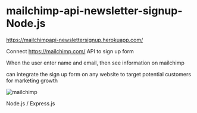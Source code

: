 # mailchimp-api-newsletter-signup-Node.js

https://mailchimpapi-newslettersignup.herokuapp.com/

Connect https://mailchimp.com/ API to sign up form

When the user enter name and email, then see information on mailchimp

can integrate the sign up form on any website to target potential customers for marketing growth

![mailchimp](https://user-images.githubusercontent.com/56530966/85910736-ea03e280-b7dd-11ea-9060-3a99d2ef46dd.jpg)

Node.js / Express.js
